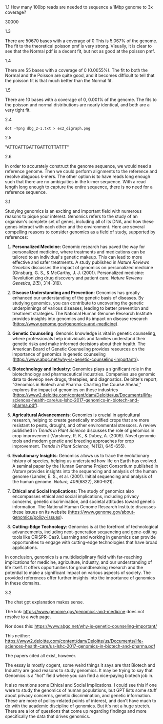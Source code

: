 1.1 How many 100bp reads are needed to sequence a 1Mbp genome to 3x coverage?

30000

1.3

There are 50670 bases with a coverage of 0
This is 5.067% of the genome. The fit to the
theoretical poisson pmf is very strong.
Visually, it is clear to see that the Normal
pdf is a decent fit, but not as good at the
poisson pmf.

1.4

There are 55 bases with a coverage of 0 (0.0055%).
The fit to both the Normal and the Poisson are quite
good, and it becomes difficult to tell that the poisson
fit is that much better than the Normal fit.

1.5

There are 10 bases with a coverage of 0, 0.001% of the genome.
The fits to the poisson and normal distributions are nearly
identical, and both are a very tight fit.

2.4

`dot -Tpng dbg_2-1.txt > ex2_digraph.png`

2.5


"ATTCATTGATTGATTCTTATTT"

2.6

In order to accurately construct the genome sequence, we would need a reference
genome. Then we could perform alignments to the reference and resolve abiguous
k-mers. The other option is to have reads long enough such that there are no
ambiguities in the k-mer sequence. With a read length long enough to capture
the entire sequence, there is no need for a reference sequence.

3.1

Studying genomics is an exciting and important field with numerous reasons to
pique your interest. Genomics refers to the study of an organism's complete set
of genes, including all of its DNA, and how these genes interact with each
other and the environment. Here are several compelling reasons to consider
genomics as a field of study, supported by references:

1. **Personalized Medicine**: Genomic research has paved the way for
   personalized medicine, where treatments and medications can be tailored to
   an individual's genetic makeup. This can lead to more effective and safer
   treatments. A study published in *Nature Reviews Genetics* discusses the
   impact of genomics on personalized medicine (Ginsburg, G. S., & McCarthy, J.
   J. (2001). Personalized medicine: Revolutionizing drug discovery and patient
   care. *Nature Reviews Genetics, 2*(5), 314-319).

2. **Disease Understanding and Prevention**: Genomics has greatly enhanced our
   understanding of the genetic basis of diseases. By studying genomics, you
   can contribute to uncovering the genetic underpinnings of various diseases,
   leading to better prevention and treatment strategies. The National Human
   Genome Research Institute provides insights into genomics and its impact on
   disease research (https://www.genome.gov/genomics-and-medicine).

3. **Genetic Counseling**: Genomic knowledge is vital in genetic counseling,
   where professionals help individuals and families understand their genetic
   risks and make informed decisions about their health. The American Board of
   Genetic Counseling provides resources on the importance of genomics in
   genetic counseling
   (https://www.abgc.net/why-is-genetic-counseling-important/).

4. **Biotechnology and Industry**: Genomics plays a significant role in the
   biotechnology and pharmaceutical industries. Companies use genomic data to
   develop new drugs, therapies, and diagnostics. Deloitte's report, "Genomics
   in Biotech and Pharma: Charting the Course Ahead," explores the impact of
   genomics on these industries
   (https://www2.deloitte.com/content/dam/Deloitte/us/Documents/life-sciences-health-care/us-lshc-2017-genomics-in-biotech-and-pharma.pdf).

5. **Agricultural Advancements**: Genomics is crucial in agricultural research,
   helping to create genetically modified crops that are more resistant to
   pests, drought, and other environmental stressors. A review published in
   *Trends in Plant Science* discusses the role of genomics in crop improvement
   (Varshney, R. K., & Dubey, A. (2009). Novel genomic tools and modern genetic
   and breeding approaches for crop improvement. *Trends in Plant Science,
   14*(12), 645-655).

6. **Evolutionary Insights**: Genomics allows us to trace the evolutionary
   history of species, helping us understand how life on Earth has evolved.
   A seminal paper by the Human Genome Project Consortium published in *Nature*
   provides insights into the sequencing and analysis of the human genome
   (Lander, E. S., et al. (2001). Initial sequencing and analysis of the human
   genome. *Nature, 409*(6822), 860-921).

7. **Ethical and Social Implications**: The study of genomics also encompasses
   ethical and social implications, including privacy concerns, genetic
   discrimination, and societal attitudes toward genetic information. The
   National Human Genome Research Institute discusses these issues on its
   website (https://www.genome.gov/about-genomics/policy-issues).

8. **Cutting-Edge Technology**: Genomics is at the forefront of technological
   advancements, including next-generation sequencing and gene-editing tools
   like CRISPR-Cas9. Learning and working in genomics can provide opportunities
   to engage with cutting-edge technologies that have broad applications.

In conclusion, genomics is a multidisciplinary field with far-reaching
implications for medicine, agriculture, industry, and our understanding of life
itself. It offers opportunities for groundbreaking research and the potential
to make a significant impact on various aspects of society. The provided
references offer further insights into the importance of genomics in these
domains.

3.2

The chat gpt explanation makes sense.

The link: https://www.genome.gov/genomics-and-medicine does not resolve to a web page.

Nor does this: https://www.abgc.net/why-is-genetic-counseling-important/

This neither: https://www2.deloitte.com/content/dam/Deloitte/us/Documents/life-sciences-health-care/us-lshc-2017-genomics-in-biotech-and-pharma.pdf

The papers cited all exist, however.

The essay is mostly cogent, some weird things it says are that Biotech and
Industry are good reasons to study genomics. It may be trying to say that
Genomics is a "hot" field where you can find a nice-paying biotech job in.

It also mentions some Ethical and Social Implications. I could see this if one
were to study the genomics of human populations, but GPT lists some stuff about
privacy concerns, genetic discrimination, and genetic information. These are
more of policy-related points of interest, and don't have much to do with the
academic discipline of genomics. But it's not a huge stretch. There are a lot
of questions that come up regarding findings and more specifically the data
that drives genomics.


